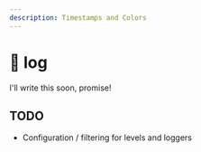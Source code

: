 ```yaml
---
description: Timestamps and Colors
---
```


# 🚧 log

I'll write this soon, promise!

## TODO

* Configuration / filtering for levels and loggers
